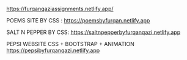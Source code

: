 https://furqanqaziassignments.netlify.app/

POEMS SITE BY CSS :
https://poemsbyfurqan.netlify.app

SALT N PEPPER BY CSS:
https://saltnpepperbyfurqanqazi.netlify.app

PEPSI WEBSITE CSS + BOOTSTRAP + ANIMATION
https://pepsibyfurqanqazi.netlify.app
